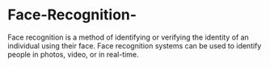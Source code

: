 # Face-Recognition-

Face recognition is a method of identifying or verifying the identity of an individual using their face. 
Face recognition systems can be used to identify people in photos, video, or in real-time.
